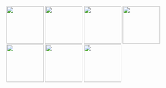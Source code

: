 <img src="https://github.com/user-attachments/assets/47f11981-a720-4ec4-9776-add711e6cded" width="100"/>
<img src="https://github.com/user-attachments/assets/c628dc53-f72c-4c53-9e8c-f59c24e4ec6f" width="100"/>
<img src="https://github.com/user-attachments/assets/1a4646f7-8b75-4602-b68e-3813aba5c5c5" width="100"/>
<img src="https://github.com/user-attachments/assets/ab0b64c9-b015-498f-9e13-c397e1b53e7d" width="100"/>
<img src="https://github.com/user-attachments/assets/9b4088bc-0c62-4f9c-94b9-61c6196aabaa" width="100"/>
<img src="https://github.com/user-attachments/assets/ada26817-ef85-470a-b609-2ccee17b246c" width="100"/>
<img src="https://github.com/user-attachments/assets/09c6812b-e697-4fc6-86c4-4edbe834c8dc" width="100"/>


